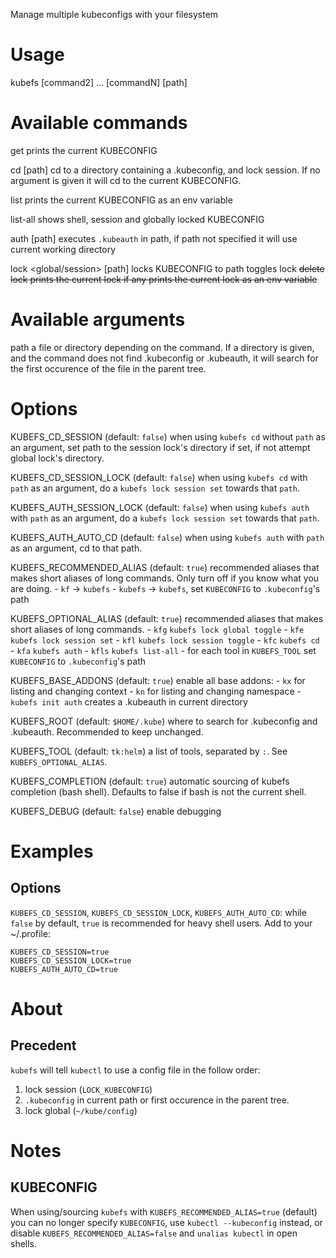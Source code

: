 Manage multiple kubeconfigs with your filesystem

# Usage

kubefs  <command1> [command2] ... [commandN] [path]

# Available commands

get
  prints the current KUBECONFIG

cd [path]
  cd to a directory containing a .kubeconfig, and lock session. If no argument
  is given it will cd to the current KUBECONFIG.

list
  prints the current KUBECONFIG as an env variable

list-all
  shows shell, session and globally locked KUBECONFIG

auth [path]
  executes `.kubeauth` in path, if path not specified it will use current
  working directory

lock
  <global/session>
    <set> [path]
      locks KUBECONFIG to path
    <toggle>
      toggles lock
    <del>
      delete lock
    <get>
      prints the current lock if any
    <list>
      prints the current lock as an env variable

# Available arguments

path  a file or directory depending on the command. If a directory is given, and
      the command does not find .kubeconfig or .kubeauth, it will search for the
      first occurence of the file in the parent tree.

# Options

KUBEFS_CD_SESSION (default: `false`)
  when using `kubefs cd` without `path` as an argument, set path to the session
  lock's directory if set, if not attempt global lock's directory.

KUBEFS_CD_SESSION_LOCK (default: `false`)
  when using `kubefs cd` with `path` as an argument, do a
  `kubefs lock session set` towards that `path`.

KUBEFS_AUTH_SESSION_LOCK (default: `false`)
  when using `kubefs auth` with `path` as an argument, do a
  `kubefs lock session set` towards that `path`.

KUBEFS_AUTH_AUTO_CD (default: `false`)
  when using `kubefs auth` with `path` as an argument, cd to that path.

KUBEFS_RECOMMENDED_ALIAS (default: `true`)
  recommended aliases that makes short aliases of long commands. Only turn off
  if you know what you are doing.
    - `kf` -> `kubefs`
    - `kubefs` -> `kubefs`, set `KUBECONFIG` to `.kubeconfig`'s path

KUBEFS_OPTIONAL_ALIAS (default: `true`)
  recommended aliases that makes short aliases of long commands.
    - `kfg` `kubefs lock global toggle`
    - `kfe` `kubefs lock session set`
    - `kfl` `kubefs lock session toggle`
    - `kfc` `kubefs cd`
    - `kfa` `kubefs auth`
    - `kfls` `kubefs list-all`
    - for each tool in `KUBEFS_TOOL` set `KUBECONFIG` to `.kubeconfig`'s path 

KUBEFS_BASE_ADDONS (default: `true`)
  enable all base addons:
    - `kx` for listing and changing context
    - `kn` for listing and changing namespace
    - `kubefs init auth` creates a .kubeauth in current directory

KUBEFS_ROOT (default: `$HOME/.kube`)
  where to search for .kubeconfig and .kubeauth. Recommended to keep unchanged.

KUBEFS_TOOL (default: `tk:helm`)
  a list of tools, separated by `:`. See `KUBEFS_OPTIONAL_ALIAS`.

KUBEFS_COMPLETION (default: `true`)
  automatic sourcing of kubefs completion (bash shell). Defaults to false if
  bash is not the current shell.

KUBEFS_DEBUG (default: `false`)
  enable debugging

# Examples
## Options

`KUBEFS_CD_SESSION`, `KUBEFS_CD_SESSION_LOCK`, `KUBEFS_AUTH_AUTO_CD`: while
`false` by default, `true` is recommended for heavy shell users. Add to your
~/.profile:

```
KUBEFS_CD_SESSION=true
KUBEFS_CD_SESSION_LOCK=true
KUBEFS_AUTH_AUTO_CD=true
```

# About
## Precedent

`kubefs` will tell `kubectl` to use a config file in the follow order:

1. lock session (`LOCK_KUBECONFIG`)
2. `.kubeconfig` in current path or first occurence in the parent tree.
3. lock global (`~/kube/config`)

# Notes
## KUBECONFIG

When using/sourcing `kubefs` with `KUBEFS_RECOMMENDED_ALIAS=true` (default) you
can no longer specify `KUBECONFIG`, use `kubectl --kubeconfig` instead, or
disable `KUBEFS_RECOMMENDED_ALIAS=false` and `unalias kubectl` in open shells.
